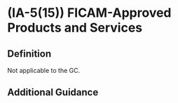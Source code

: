 
# (IA-5(15)) FICAM-Approved Products and Services

## Definition

Not applicable to the GC.

## Additional Guidance


